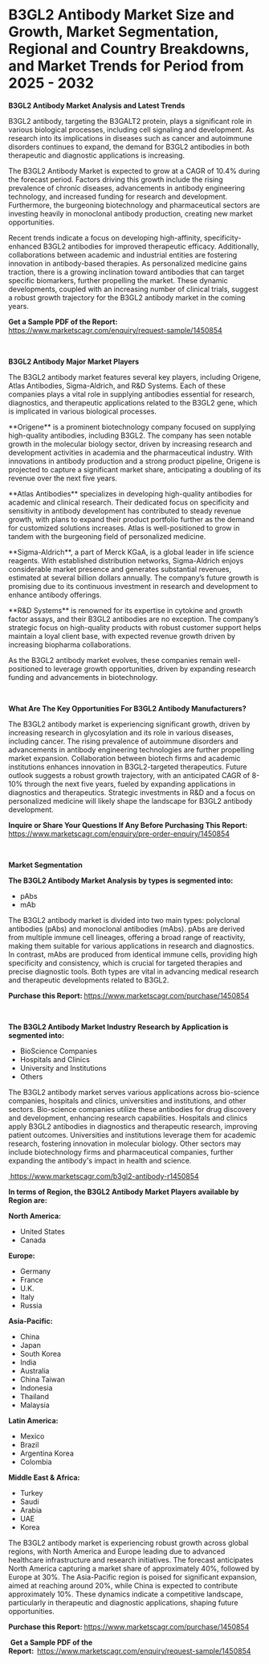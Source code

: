 <p><h1>B3GL2 Antibody Market Size and Growth, Market Segmentation, Regional and Country Breakdowns, and Market Trends for Period from 2025 -  2032</h1></p><p><strong>B3GL2 Antibody Market Analysis and Latest Trends</strong></p>
<p><p>B3GL2 antibody, targeting the B3GALT2 protein, plays a significant role in various biological processes, including cell signaling and development. As research into its implications in diseases such as cancer and autoimmune disorders continues to expand, the demand for B3GL2 antibodies in both therapeutic and diagnostic applications is increasing.</p><p>The B3GL2 Antibody Market is expected to grow at a CAGR of 10.4% during the forecast period. Factors driving this growth include the rising prevalence of chronic diseases, advancements in antibody engineering technology, and increased funding for research and development. Furthermore, the burgeoning biotechnology and pharmaceutical sectors are investing heavily in monoclonal antibody production, creating new market opportunities.</p><p>Recent trends indicate a focus on developing high-affinity, specificity-enhanced B3GL2 antibodies for improved therapeutic efficacy. Additionally, collaborations between academic and industrial entities are fostering innovation in antibody-based therapies. As personalized medicine gains traction, there is a growing inclination toward antibodies that can target specific biomarkers, further propelling the market. These dynamic developments, coupled with an increasing number of clinical trials, suggest a robust growth trajectory for the B3GL2 antibody market in the coming years.</p></p>
<p><strong>Get a Sample PDF of the Report:&nbsp;</strong> <a href="https://www.marketscagr.com/enquiry/request-sample/1450854?utm_campaign=3322&utm_medium=2&utm_source=Github&utm_content=ia&utm_term=19042025&utm_id=b3gl2-antibody">https://www.marketscagr.com/enquiry/request-sample/1450854</a></p>
<p>&nbsp;</p>
<p><strong>B3GL2 Antibody Major Market Players</strong></p>
<p><p>The B3GL2 antibody market features several key players, including Origene, Atlas Antibodies, Sigma-Aldrich, and R&D Systems. Each of these companies plays a vital role in supplying antibodies essential for research, diagnostics, and therapeutic applications related to the B3GL2 gene, which is implicated in various biological processes.</p><p>**Origene** is a prominent biotechnology company focused on supplying high-quality antibodies, including B3GL2. The company has seen notable growth in the molecular biology sector, driven by increasing research and development activities in academia and the pharmaceutical industry. With innovations in antibody production and a strong product pipeline, Origene is projected to capture a significant market share, anticipating a doubling of its revenue over the next five years.</p><p>**Atlas Antibodies** specializes in developing high-quality antibodies for academic and clinical research. Their dedicated focus on specificity and sensitivity in antibody development has contributed to steady revenue growth, with plans to expand their product portfolio further as the demand for customized solutions increases. Atlas is well-positioned to grow in tandem with the burgeoning field of personalized medicine.</p><p>**Sigma-Aldrich**, a part of Merck KGaA, is a global leader in life science reagents. With established distribution networks, Sigma-Aldrich enjoys considerable market presence and generates substantial revenues, estimated at several billion dollars annually. The company’s future growth is promising due to its continuous investment in research and development to enhance antibody offerings.</p><p>**R&D Systems** is renowned for its expertise in cytokine and growth factor assays, and their B3GL2 antibodies are no exception. The company’s strategic focus on high-quality products with robust customer support helps maintain a loyal client base, with expected revenue growth driven by increasing biopharma collaborations.</p><p>As the B3GL2 antibody market evolves, these companies remain well-positioned to leverage growth opportunities, driven by expanding research funding and advancements in biotechnology.</p></p>
<p>&nbsp;</p>
<p><strong>What Are The Key Opportunities For B3GL2 Antibody Manufacturers?</strong></p>
<p><p>The B3GL2 antibody market is experiencing significant growth, driven by increasing research in glycosylation and its role in various diseases, including cancer. The rising prevalence of autoimmune disorders and advancements in antibody engineering technologies are further propelling market expansion. Collaboration between biotech firms and academic institutions enhances innovation in B3GL2-targeted therapeutics. Future outlook suggests a robust growth trajectory, with an anticipated CAGR of 8-10% through the next five years, fueled by expanding applications in diagnostics and therapeutics. Strategic investments in R&D and a focus on personalized medicine will likely shape the landscape for B3GL2 antibody development.</p></p>
<p><strong>Inquire or Share Your Questions If Any Before Purchasing This Report:</strong> <a href="https://www.marketscagr.com/enquiry/pre-order-enquiry/1450854?utm_campaign=3322&utm_medium=2&utm_source=Github&utm_content=ia&utm_term=19042025&utm_id=b3gl2-antibody">https://www.marketscagr.com/enquiry/pre-order-enquiry/1450854</a></p>
<p>&nbsp;</p>
<p><strong>Market Segmentation</strong></p>
<p><strong>The B3GL2 Antibody Market Analysis by types is segmented into:</strong></p>
<p><ul><li>pAbs</li><li>mAb</li></ul></p>
<p><p>The B3GL2 antibody market is divided into two main types: polyclonal antibodies (pAbs) and monoclonal antibodies (mAbs). pAbs are derived from multiple immune cell lineages, offering a broad range of reactivity, making them suitable for various applications in research and diagnostics. In contrast, mAbs are produced from identical immune cells, providing high specificity and consistency, which is crucial for targeted therapies and precise diagnostic tools. Both types are vital in advancing medical research and therapeutic developments related to B3GL2.</p></p>
<p><strong>Purchase this Report:&nbsp;</strong><a href="https://www.marketscagr.com/purchase/1450854?utm_campaign=3322&utm_medium=2&utm_source=Github&utm_content=ia&utm_term=19042025&utm_id=b3gl2-antibody">https://www.marketscagr.com/purchase/1450854</a></p>
<p>&nbsp;</p>
<p><strong>The B3GL2 Antibody Market Industry Research by Application is segmented into:</strong></p>
<p><ul><li>BioScience Companies</li><li>Hospitals and Clinics</li><li>University and Institutions</li><li>Others</li></ul></p>
<p><p>The B3GL2 antibody market serves various applications across bio-science companies, hospitals and clinics, universities and institutions, and other sectors. Bio-science companies utilize these antibodies for drug discovery and development, enhancing research capabilities. Hospitals and clinics apply B3GL2 antibodies in diagnostics and therapeutic research, improving patient outcomes. Universities and institutions leverage them for academic research, fostering innovation in molecular biology. Other sectors may include biotechnology firms and pharmaceutical companies, further expanding the antibody's impact in health and science.</p></p>
<p><a href="https://www.marketscagr.com/b3gl2-antibody-r1450854?utm_campaign=3322&utm_medium=2&utm_source=Github&utm_content=ia&utm_term=19042025&utm_id=b3gl2-antibody">&nbsp;https://www.marketscagr.com/b3gl2-antibody-r1450854</a></p>
<p><strong>In terms of Region, the B3GL2 Antibody Market Players available by Region are:</strong></p>
<p>
    <p> <strong> North America: </strong>
        <ul>
            <li>United States</li>
            <li>Canada</li>
        </ul>
        </p> 
    <p> <strong> Europe: </strong>
        <ul>
            <li>Germany</li>
            <li>France</li>
            <li>U.K.</li>
            <li>Italy</li>
            <li>Russia</li>
        </ul>
        </p> 
    <p> <strong> Asia-Pacific: </strong>
        <ul>
            <li>China</li>
            <li>Japan</li>
            <li>South Korea</li>
            <li>India</li>
            <li>Australia</li>
            <li>China Taiwan</li>
            <li>Indonesia</li>
            <li>Thailand</li>
            <li>Malaysia</li>
        </ul>
        </p> 
    <p> <strong> Latin America: </strong>
        <ul>
            <li>Mexico</li>
            <li>Brazil</li>
            <li>Argentina Korea</li>
            <li>Colombia</li>
        </ul>
        </p> 
    <p> <strong> Middle East & Africa: </strong>
        <ul>
            <li>Turkey</li>
            <li>Saudi</li>
            <li>Arabia</li>
            <li>UAE</li>
            <li>Korea</li>
        </ul>
    </p>
    </p>
<p><p>The B3GL2 antibody market is experiencing robust growth across global regions, with North America and Europe leading due to advanced healthcare infrastructure and research initiatives. The forecast anticipates North America capturing a market share of approximately 40%, followed by Europe at 30%. The Asia-Pacific region is poised for significant expansion, aimed at reaching around 20%, while China is expected to contribute approximately 10%. These dynamics indicate a competitive landscape, particularly in therapeutic and diagnostic applications, shaping future opportunities.</p></p>
<p><strong>Purchase this Report: </strong><a href="https://www.marketscagr.com/purchase/1450854?utm_campaign=3322&utm_medium=2&utm_source=Github&utm_content=ia&utm_term=19042025&utm_id=b3gl2-antibody">https://www.marketscagr.com/purchase/1450854</a></p>
<p>&nbsp;<strong>Get a Sample PDF of the Report:&nbsp;&nbsp;</strong><a href="https://www.marketscagr.com/enquiry/request-sample/1450854?utm_campaign=3322&utm_medium=2&utm_source=Github&utm_content=ia&utm_term=19042025&utm_id=b3gl2-antibody">https://www.marketscagr.com/enquiry/request-sample/1450854</a></p>
<p><strong></strong></p>
<p><p></p><p></p><p></p></p>